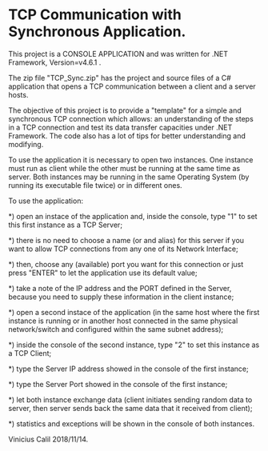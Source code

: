 # TCP Communication with Synchronous Application.

This project is a CONSOLE APPLICATION and was written for .NET Framework, Version=v4.6.1 .

The zip file "TCP_Sync.zip" has the project and source files of a C# application that opens a TCP communication between a client and a server hosts. 

The objective of this project is to provide a "template" for a simple and synchronous TCP connection which allows: an understanding of the steps in a TCP connection and test its data transfer capacities under .NET Framework. The code also has a lot of tips for better understanding and modifying.

To use the application it is necessary to open two instances. One instance must run as client while the other must be running at the same time as server. Both instances may be running in the same Operating System (by running its executable file twice) or in different ones.

To use the application:

*) open an instace of the application and, inside the console, type "1" to set this first instance as a TCP Server;

*) there is no need to choose a name (or and alias) for this server if you want to allow TCP connections from any one of its Network Interface;

*) then, choose any (available) port you want for this connection or just press "ENTER" to let the application use its default value;

*) take a note of the IP address and the PORT defined in the Server, because you need to supply these information in the client instance;

*) open a second instace of the application (in the same host where the first instance is running or in another host connected in the same physical network/switch and configured within the same subnet address);

*) inside the console of the second instance, type "2" to set this instance as a TCP Client;

*) type the Server IP address showed in the console of the first instance;

*) type the Server Port showed in the console of the first instance;

*) let both instance exchange data (client initiates sending random data to server, then server sends back the same data that it received from client);

*) statistics and exceptions will be shown in the console of both instances.


Vinicius Calil 2018/11/14.

